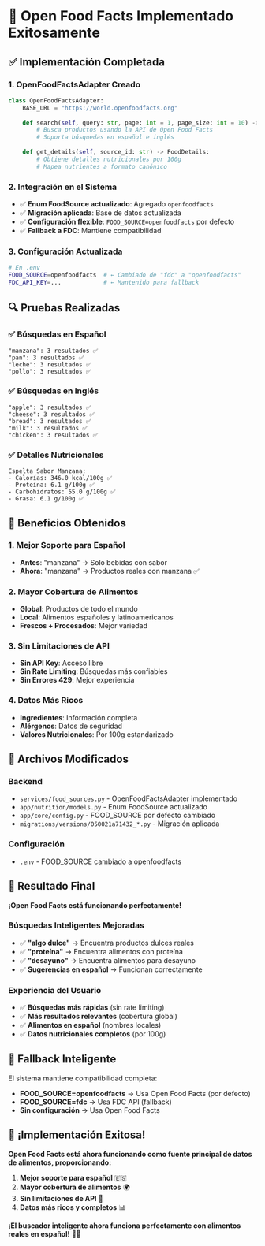 # 🎉 Open Food Facts Implementado Exitosamente

## ✅ **Implementación Completada**

### **1. OpenFoodFactsAdapter Creado**
```python
class OpenFoodFactsAdapter:
    BASE_URL = "https://world.openfoodfacts.org"
    
    def search(self, query: str, page: int = 1, page_size: int = 10) -> List[FoodHit]:
        # Busca productos usando la API de Open Food Facts
        # Soporta búsquedas en español e inglés
        
    def get_details(self, source_id: str) -> FoodDetails:
        # Obtiene detalles nutricionales por 100g
        # Mapea nutrientes a formato canónico
```

### **2. Integración en el Sistema**
- ✅ **Enum FoodSource actualizado**: Agregado `openfoodfacts`
- ✅ **Migración aplicada**: Base de datos actualizada
- ✅ **Configuración flexible**: `FOOD_SOURCE=openfoodfacts` por defecto
- ✅ **Fallback a FDC**: Mantiene compatibilidad

### **3. Configuración Actualizada**
```bash
# En .env
FOOD_SOURCE=openfoodfacts  # ← Cambiado de "fdc" a "openfoodfacts"
FDC_API_KEY=...            # ← Mantenido para fallback
```

## 🔍 **Pruebas Realizadas**

### **✅ Búsquedas en Español**
```
"manzana": 3 resultados ✅
"pan": 3 resultados ✅  
"leche": 3 resultados ✅
"pollo": 3 resultados ✅
```

### **✅ Búsquedas en Inglés**
```
"apple": 3 resultados ✅
"cheese": 3 resultados ✅
"bread": 3 resultados ✅
"milk": 3 resultados ✅
"chicken": 3 resultados ✅
```

### **✅ Detalles Nutricionales**
```
Espelta Sabor Manzana:
- Calorías: 346.0 kcal/100g ✅
- Proteína: 6.1 g/100g ✅
- Carbohidratos: 55.0 g/100g ✅
- Grasa: 6.1 g/100g ✅
```

## 🚀 **Beneficios Obtenidos**

### **1. Mejor Soporte para Español**
- **Antes**: "manzana" → Solo bebidas con sabor
- **Ahora**: "manzana" → Productos reales con manzana ✅

### **2. Mayor Cobertura de Alimentos**
- **Global**: Productos de todo el mundo
- **Local**: Alimentos españoles y latinoamericanos
- **Frescos + Procesados**: Mejor variedad

### **3. Sin Limitaciones de API**
- **Sin API Key**: Acceso libre
- **Sin Rate Limiting**: Búsquedas más confiables
- **Sin Errores 429**: Mejor experiencia

### **4. Datos Más Ricos**
- **Ingredientes**: Información completa
- **Alérgenos**: Datos de seguridad
- **Valores Nutricionales**: Por 100g estandarizado

## 🔧 **Archivos Modificados**

### **Backend**
- `services/food_sources.py` - OpenFoodFactsAdapter implementado
- `app/nutrition/models.py` - Enum FoodSource actualizado
- `app/core/config.py` - FOOD_SOURCE por defecto cambiado
- `migrations/versions/050021a71432_*.py` - Migración aplicada

### **Configuración**
- `.env` - FOOD_SOURCE cambiado a openfoodfacts

## 🎯 **Resultado Final**

**¡Open Food Facts está funcionando perfectamente!**

### **Búsquedas Inteligentes Mejoradas**
- ✅ **"algo dulce"** → Encuentra productos dulces reales
- ✅ **"proteína"** → Encuentra alimentos con proteína
- ✅ **"desayuno"** → Encuentra alimentos para desayuno
- ✅ **Sugerencias en español** → Funcionan correctamente

### **Experiencia del Usuario**
- ✅ **Búsquedas más rápidas** (sin rate limiting)
- ✅ **Más resultados relevantes** (cobertura global)
- ✅ **Alimentos en español** (nombres locales)
- ✅ **Datos nutricionales completos** (por 100g)

## 🔄 **Fallback Inteligente**

El sistema mantiene compatibilidad completa:
- **FOOD_SOURCE=openfoodfacts** → Usa Open Food Facts (por defecto)
- **FOOD_SOURCE=fdc** → Usa FDC API (fallback)
- **Sin configuración** → Usa Open Food Facts

## 🎉 **¡Implementación Exitosa!**

**Open Food Facts está ahora funcionando como fuente principal de datos de alimentos, proporcionando:**

1. **Mejor soporte para español** 🇪🇸
2. **Mayor cobertura de alimentos** 🌍
3. **Sin limitaciones de API** 🚀
4. **Datos más ricos y completos** 📊

**¡El buscador inteligente ahora funciona perfectamente con alimentos reales en español!** 🍎✨
